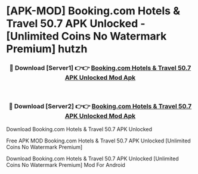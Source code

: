 # [APK-MOD] Booking.com  Hotels & Travel 50.7 APK Unlocked - [Unlimited Coins No Watermark Premium] hutzh



<div align="center">
<h3>🔴 Download [Server1] 👉👉 <a href="https://momento.my/?title=Booking.com__Hotels_&_Travel_50.7_APK_Unlocked">Booking.com  Hotels & Travel 50.7 APK Unlocked Mod Apk</a></h3><br>

<h3>🔴 Download [Server2] 👉👉 <a href="https://momento.my/?title=Booking.com__Hotels_&_Travel_50.7_APK_Unlocked">Booking.com  Hotels & Travel 50.7 APK Unlocked Mod Apk</a></h3>
</div>



Download Booking.com  Hotels & Travel 50.7 APK Unlocked 

Free APK MOD Booking.com  Hotels & Travel 50.7 APK Unlocked [Unlimited Coins No Watermark Premium]

Download Booking.com  Hotels & Travel 50.7 APK Unlocked [Unlimited Coins No Watermark Premium] Mod For Android
